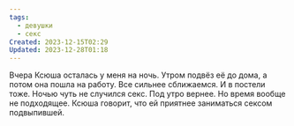```yaml
---
tags:
  - девушки
  - секс
Created: 2023-12-15T02:29
Updated: 2023-12-28T01:18
---
```

Вчера Ксюша осталась у меня на ночь. Утром подвёз её до дома, а потом она пошла на работу. Все сильнее сближаемся. И в постели тоже. Ночью чуть не случился секс. Под утро вернее. Но время вообще не подходящее.
Ксюша говорит, что ей приятнее заниматься сексом подвыпившей.